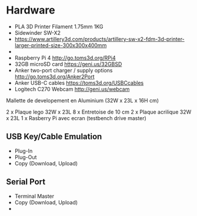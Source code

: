 

# Hardware

* PLA 3D Printer Filament 1.75mm 1KG
* Sidewinder SW-X2
* https://www.artillery3d.com/products/artillery-sw-x2-fdm-3d-printer-larger-printed-size-300x300x400mm
* 
* Raspberry Pi 4 http://go.toms3d.org/RPi4
* 32GB microSD card https://geni.us/32GBSD
* Anker two-port charger / supply options http://go.toms3d.org/Anker2Port
* Anker USB-C cables https://toms3d.org/USBCcables
* Logitech C270 Webcam http://geni.us/webcam
 
Mallette de developement en Aluminium (32W x 23L x 16H cm)

2 x Plaque lego 32W x 23L
8 x Entretoise de 10 cm
2 x Plaque acrilique 32W x 23L
1 x Rasberry Pi avec ecran (testbench drive master)

## USB Key/Cable Emulation
- Plug-In
- Plug-Out
- Copy (Download, Upload)
  
## Serial Port
  - Terminal Master 
  - Copy (Download, Upload)
- 
